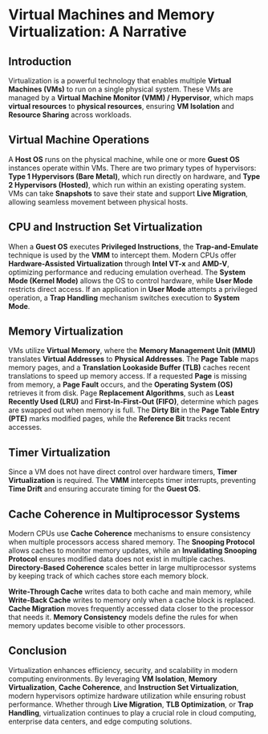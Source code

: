 # Virtual Machines and Memory Virtualization: A Narrative

## Introduction
Virtualization is a powerful technology that enables multiple **Virtual Machines (VMs)** to run on a single physical system. These VMs are managed by a **Virtual Machine Monitor (VMM) / Hypervisor**, which maps **virtual resources** to **physical resources**, ensuring **VM Isolation** and **Resource Sharing** across workloads.

## Virtual Machine Operations
A **Host OS** runs on the physical machine, while one or more **Guest OS** instances operate within VMs. There are two primary types of hypervisors: **Type 1 Hypervisors (Bare Metal)**, which run directly on hardware, and **Type 2 Hypervisors (Hosted)**, which run within an existing operating system. VMs can take **Snapshots** to save their state and support **Live Migration**, allowing seamless movement between physical hosts.

## CPU and Instruction Set Virtualization
When a **Guest OS** executes **Privileged Instructions**, the **Trap-and-Emulate** technique is used by the **VMM** to intercept them. Modern CPUs offer **Hardware-Assisted Virtualization** through **Intel VT-x** and **AMD-V**, optimizing performance and reducing emulation overhead. The **System Mode (Kernel Mode)** allows the OS to control hardware, while **User Mode** restricts direct access. If an application in **User Mode** attempts a privileged operation, a **Trap Handling** mechanism switches execution to **System Mode**.

## Memory Virtualization
VMs utilize **Virtual Memory**, where the **Memory Management Unit (MMU)** translates **Virtual Addresses** to **Physical Addresses**. The **Page Table** maps memory pages, and a **Translation Lookaside Buffer (TLB)** caches recent translations to speed up memory access. If a requested **Page** is missing from memory, a **Page Fault** occurs, and the **Operating System (OS)** retrieves it from disk. Page **Replacement Algorithms**, such as **Least Recently Used (LRU)** and **First-In-First-Out (FIFO)**, determine which pages are swapped out when memory is full. The **Dirty Bit** in the **Page Table Entry (PTE)** marks modified pages, while the **Reference Bit** tracks recent accesses.

## Timer Virtualization
Since a VM does not have direct control over hardware timers, **Timer Virtualization** is required. The **VMM** intercepts timer interrupts, preventing **Time Drift** and ensuring accurate timing for the **Guest OS**.

## Cache Coherence in Multiprocessor Systems
Modern CPUs use **Cache Coherence** mechanisms to ensure consistency when multiple processors access shared memory. The **Snooping Protocol** allows caches to monitor memory updates, while an **Invalidating Snooping Protocol** ensures modified data does not exist in multiple caches. **Directory-Based Coherence** scales better in large multiprocessor systems by keeping track of which caches store each memory block. 

**Write-Through Cache** writes data to both cache and main memory, while **Write-Back Cache** writes to memory only when a cache block is replaced. **Cache Migration** moves frequently accessed data closer to the processor that needs it. **Memory Consistency** models define the rules for when memory updates become visible to other processors.

## Conclusion
Virtualization enhances efficiency, security, and scalability in modern computing environments. By leveraging **VM Isolation**, **Memory Virtualization**, **Cache Coherence**, and **Instruction Set Virtualization**, modern hypervisors optimize hardware utilization while ensuring robust performance. Whether through **Live Migration**, **TLB Optimization**, or **Trap Handling**, virtualization continues to play a crucial role in cloud computing, enterprise data centers, and edge computing solutions.

